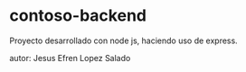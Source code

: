 # contoso-backend

Proyecto desarrollado con node js, haciendo uso
de express.

autor: Jesus Efren Lopez Salado